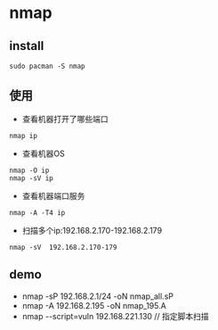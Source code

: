 # nmap
## install

```
sudo pacman -S nmap
```

## 使用
- 查看机器打开了哪些端口

```
nmap ip
```

- 查看机器OS

```
nmap -O ip
nmap -sV ip
```

- 查看机器端口服务

```
nmap -A -T4 ip

```

- 扫描多个ip:192.168.2.170-192.168.2.179

```
nmap -sV  192.168.2.170-179
```


## demo
- nmap -sP 192.168.2.1/24 -oN nmap_all.sP
- nmap -A 192.168.2.195 -oN nmap_195.A
- nmap --script=vuln 192.168.221.130  // 指定脚本扫描
